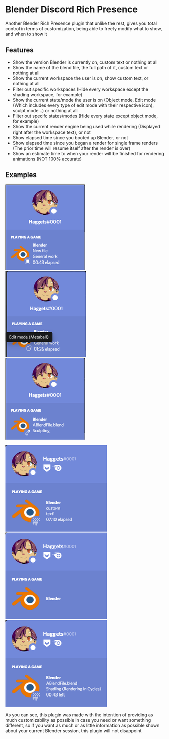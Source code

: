 # Blender Discord Rich Presence
Another Blender Rich Presence plugin that unlike the rest, gives you total control in terms of customization, being able to freely modify what to show, and when to show it

## Features

* Show the version Blender is currently on, custom text or nothing at all
* Show the name of the blend file, the full path of it, custom text or nothing at all
* Show the current workspace the user is on, show custom text, or nothing at all
* Filter out specific workspaces (Hide every workspace except the shading workspace, for example)
* Show the current state/mode the user is on (Object mode, Edit mode (Which includes every type of edit mode with their respective icon), sculpt mode...) or nothing at all
* Filter out specifc states/modes (Hide every state except object mode, for example)
* Show the current render engine being used while rendering (Displayed right after the workspace text), or not
* Show elapsed time since you booted up Blender, or not
* Show elapsed time since you began a render for single frame renders (The prior time will resume itself after the render is over)
* Show an estimate time to when your render will be finished for rendering animations (NOT 100% accurate)

## Examples

![information shown when in a new file while in object mode and in the default workspace](images/GeneralDemonstration.png "Default status") ![Current mode shown is a varation of edit mode, metaball in this case](images/Modes.png "Mode differences, modes are separated by what's currently being edited, with fitting images and text for them") ![Sculpting](images/Sculpting.png "Workspace and mode shown accordingly based on what you're doing and on what workspace you're in")

![Custom text displayed instead of information](images/CustomText.png "Custom text, you're able to replace information by whatever text you want")  ![All information hidden](images/FullyHidden.png "Information customization, you're able to hide everything if you so desire") ![Approximate render estimate and current engine being used](images/RenderTime.png "Approximate render estimate, NOT 100% accurate. Also current engine used for rendering")

As you can see, this plugin was made with the intention of providing as much customizability as possible in case you need or want something different, so if you want as much or as little information as possible shown about your current Blender session, this plugin will not disappoint
